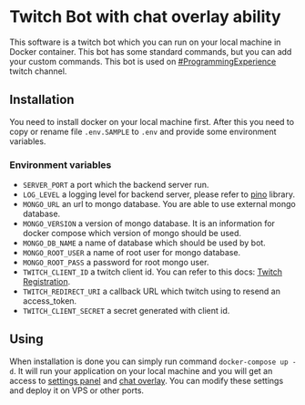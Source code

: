 # Twitch Bot with chat overlay ability

This software is a twitch bot which you can run on your local machine in Docker container. This bot has some standard commands, but you can add your custom commands. This bot is used on [#ProgrammingExperience](https://twitch.tv/programmingexperience/) twitch channel.

## Installation

You need to install docker on your local machine first. After this you need to copy or rename file `.env.SAMPLE` to `.env` and provide some environment variables.

### Environment variables

* `SERVER_PORT` a port which the backend server run.
* `LOG_LEVEL` a logging level for backend server, please refer to [pino](https://github.com/pinojs/pino) library.
* `MONGO_URL` an url to mongo database. You are able to use external mongo database.
* `MONGO_VERSION` a version of mongo database. It is an information for docker compose which version of mongo should be used.
* `MONGO_DB_NAME` a name of database which should be used by bot.
* `MONGO_ROOT_USER` a name of root user for mongo database.
* `MONGO_ROOT_PASS` a password for root mongo user.
* `TWITCH_CLIENT_ID` a twitch client id. You can refer to this docs: [Twitch Registration](https://dev.twitch.tv/docs/authentication#registration).
* `TWITCH_REDIRECT_URI` a callback URL which twitch using to resend an access_token.
* `TWITCH_CLIENT_SECRET` a secret generated with client id.

## Using

When installation is done you can simply run command `docker-compose up -d`. It will run your application on your local machine and you will get an access to [settings panel](http://localhost:8090/) and [chat overlay](http://localhost:8080/). You can modify these settings and deploy it on VPS or other ports.
